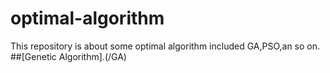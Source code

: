# optimal-algorithm  
This repository is about some optimal algorithm included GA,PSO,an so on.  
##[Genetic Algorithm].(/GA)
